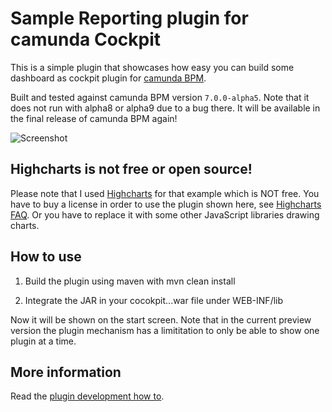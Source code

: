 Sample Reporting plugin for camunda Cockpit
=================================

This is a simple plugin that showcases how easy you can build some dashboard as cockpit plugin for [camunda BPM](http://docs.camunda.org).

Built and tested against camunda BPM version `7.0.0-alpha5`. Note that it does not run with alpha8 or alpha9 due to a bug there. It will be available in the final release of camunda BPM again!

![Screenshot][1]

Highcharts is not free or open source!
----------------------

Please note that I used [Highcharts](http://www.highcharts.com/) for that example which is NOT free.
You have to buy a license in order to use the plugin shown here, see [Highcharts FAQ](http://shop.highsoft.com/faq). 
Or you have to replace it with some other JavaScript libraries drawing charts.


How to use
----------------------

1. Build the plugin using maven with mvn clean install

2. Integrate the JAR in your cocokpit...war file under WEB-INF/lib

Now it will be shown on the start screen. Note that in the current preview version the plugin mechanism has a limititation to only be able to show one plugin at a time.


More information
-----

Read the [plugin development how to](http://docs.camunda.org/how-tos/cockpit/develop-a-plugin/).


[1]: https://raw.github.com/camunda/camunda-bpm-examples/master/cockpit-plugin-reporting/screenshot.png